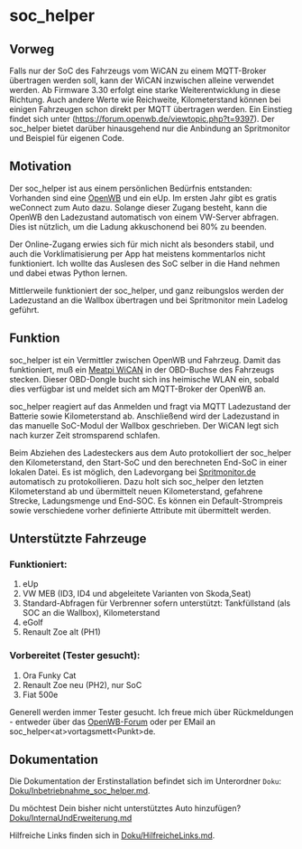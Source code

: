 # soc_helper

## Vorweg
Falls nur der SoC des Fahrzeugs vom WiCAN zu einem MQTT-Broker übertragen werden soll, kann der WiCAN inzwischen alleine verwendet werden. Ab Firmware 3.30 erfolgt eine starke Weiterentwicklung in diese Richtung. Auch andere Werte wie Reichweite, Kilometerstand können bei einigen Fahrzeugen schon direkt per MQTT übertragen werden. Ein Einstieg findet sich unter (https://forum.openwb.de/viewtopic.php?t=9397). Der soc_helper bietet darüber hinausgehend nur die Anbindung an Spritmonitor und Beispiel für eigenen Code.

## Motivation

Der soc_helper ist aus einem persönlichen Bedürfnis entstanden: Vorhanden sind eine [OpenWB](https://openwb.de/main/) und ein eUp. Im ersten Jahr gibt es gratis weConnect zum Auto dazu. Solange dieser Zugang besteht, kann die OpenWB den Ladezustand automatisch von einem VW-Server abfragen. Dies ist nützlich, um die Ladung akkuschonend bei 80% zu beenden.

Der Online-Zugang erwies sich für mich nicht als besonders stabil, und auch die Vorklimatisierung per App hat meistens kommentarlos nicht funktioniert. Ich wollte das Auslesen des SoC selber in die Hand nehmen und dabei etwas Python lernen.

Mittlerweile funktioniert der soc_helper, und ganz reibungslos werden der Ladezustand an die Wallbox übertragen und bei Spritmonitor mein Ladelog geführt.

## Funktion
soc_helper ist ein Vermittler zwischen OpenWB und Fahrzeug. Damit das funktioniert, muß ein [Meatpi WiCAN](https://github.com/meatpiHQ/wican-fw) in der OBD-Buchse des Fahrzeugs stecken. Dieser OBD-Dongle bucht sich ins heimische WLAN ein, sobald dies verfügbar ist und meldet sich am MQTT-Broker der OpenWB an.

soc_helper reagiert auf das Anmelden und fragt via MQTT Ladezustand der Batterie sowie Kilometerstand ab. Anschließend wird der Ladezustand in das manuelle SoC-Modul der Wallbox geschrieben. Der WiCAN legt sich nach kurzer Zeit stromsparend schlafen.

Beim Abziehen des Ladesteckers aus dem Auto protokolliert der soc_helper den Kilometerstand, den Start-SoC und den berechneten End-SoC in einer lokalen Datei. Es ist möglich, den Ladevorgang bei [Spritmonitor.de](https://spritmonitor.de) automatisch zu protokollieren. Dazu holt sich soc_helper den letzten Kilometerstand ab und übermittelt neuen Kilometerstand, gefahrene Strecke, Ladungsmenge und End-SOC. Es können ein Default-Strompreis sowie verschiedene vorher definierte Attribute mit übermittelt werden.

## Unterstützte Fahrzeuge

### Funktioniert:
1. eUp
2. VW MEB (ID3, ID4 und abgeleitete Varianten von Skoda,Seat)
3. Standard-Abfragen für Verbrenner sofern unterstützt: Tankfüllstand (als SOC an die Wallbox), Kilometerstand
4. eGolf
5. Renault Zoe alt (PH1)

### Vorbereitet (Tester gesucht):
1. Ora Funky Cat
2. Renault Zoe neu (PH2), nur SoC
3. Fiat 500e

Generell werden immer Tester gesucht. Ich freue mich über Rückmeldungen - entweder über das [OpenWB-Forum](https://forum.openwb.de/viewtopic.php?t=7451) oder per EMail an soc_helper\<at\>vortagsmett\<Punkt\>de.

## Dokumentation

Die Dokumentation der Erstinstallation befindet sich im Unterordner `Doku`: [Doku/Inbetriebnahme_soc_helper.md](Doku/Inbetriebnahme_soc_helper.md).

Du möchtest Dein bisher nicht unterstütztes Auto hinzufügen? [Doku/InternaUndErweiterung.md](Doku/InternaUndErweiterung.md)

Hilfreiche Links finden sich in [Doku/HilfreicheLinks.md](Doku/HilfreicheLinks.md).
